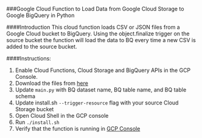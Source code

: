 ###Google Cloud Function to Load Data from Google Cloud Storage to Google BigQuery in Python

####Introduction
This cloud function loads CSV or JSON files from a Google Cloud bucket to BigQuery. Using the object.finalize trigger on the source bucket the function will load the data to BQ every time a new CSV is added to the source bucket.  

####Instructions:
1. Enable Cloud Functions, Cloud Storage and BigQuery APIs in the GCP Console.
2. Download the files from [here](https://github.com/calinateodor/google-cloud-functions-python/tree/master/gcs_to_bq) 
3. Update `main.py` with BQ dataset name, BQ table name, and BQ table schema  
4. Update install.sh `--trigger-resource` flag with your source Cloud Storage bucket   
5. Open Cloud Shell in the GCP console
6. Run `./install.sh` 
7. Verify that the function is running in [GCP Console](https://console.cloud.google.com/functions)
